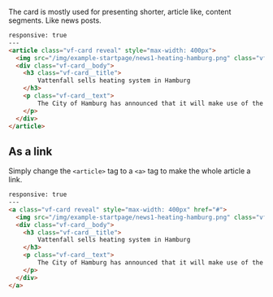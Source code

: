 The card is mostly used for presenting shorter, article like, content segments. Like news posts.

```html
responsive: true
---
<article class="vf-card reveal" style="max-width: 400px">
  <img src="/img/example-startpage/news1-heating-hamburg.png" class="vf-card__img-top" alt="Example image" />
  <div class="vf-card__body">
    <h3 class="vf-card__title">
        Vattenfall sells heating system in Hamburg
    </h3>
    <p class="vf-card__text">
        The City of Hamburg has announced that it will make use of the call option agreed with Vattenfall in 2014 to take over.
    </p>
  </div>
</article>
```

## As a link

Simply change the `<article>` tag to a `<a>` tag to make the whole article a link.

```html
responsive: true
---
<a class="vf-card reveal" style="max-width: 400px" href="#">
  <img src="/img/example-startpage/news1-heating-hamburg.png" class="vf-card__img-top" alt="Example image" />
  <div class="vf-card__body">
    <h3 class="vf-card__title">
        Vattenfall sells heating system in Hamburg
    </h3>
    <p class="vf-card__text">
        The City of Hamburg has announced that it will make use of the call option agreed with Vattenfall in 2014 to take over.
    </p>
  </div>
</a>
```